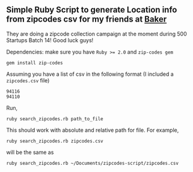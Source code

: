 Simple Ruby Script to generate Location info from zipcodes csv for my friends at [Baker](http://www.trybaker.com)
---

They are doing a zipcode collection campaign at the moment during 500 Startups Batch 14! Good luck guys!

Dependencies: make sure you have ``Ruby >= 2.0`` and ``zip-codes gem``

	gem install zip-codes
	
Assuming you have a list of csv in the following format (I included a ``zipcodes.csv`` file)

	94116
	94110

Run,
	
	ruby search_zipcodes.rb path_to_file

This should work with absolute and relative path for file. For example,

	ruby search_zipcodes.rb zipcodes.csv

will be the same as
	
	ruby search_zipcodes.rb ~/Documents/zipcodes-script/zipcodes.csv
